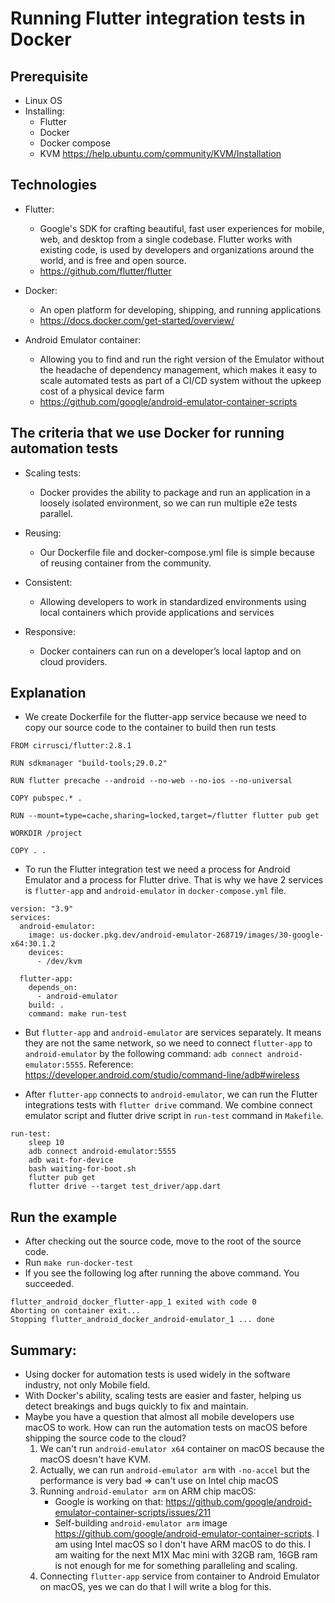 # Running Flutter integration tests in Docker

## Prerequisite
- Linux OS
- Installing:
    - Flutter
    - Docker
    - Docker compose
    - KVM https://help.ubuntu.com/community/KVM/Installation

## Technologies

- Flutter:
    - Google's SDK for crafting beautiful, fast user experiences for mobile, web, and desktop from a single codebase. Flutter works with existing code, is used by developers and organizations around the world, and is free and open source.
    - https://github.com/flutter/flutter

- Docker:
    - An open platform for developing, shipping, and running applications
    - https://docs.docker.com/get-started/overview/

- Android Emulator container:
    - Allowing you to find and run the right version of the Emulator without the headache of dependency management, which makes it easy to scale automated tests as part of a CI/CD system without the upkeep cost of a physical device farm
    - https://github.com/google/android-emulator-container-scripts

## The criteria that we use Docker for running automation tests

- Scaling tests:
    - Docker provides the ability to package and run an application in a loosely isolated environment, so we can run multiple e2e tests parallel.

- Reusing:
    - Our Dockerfile file and docker-compose.yml file is simple because of reusing container from the community.

- Consistent:
    - Allowing developers to work in standardized environments using local containers which provide applications and services

- Responsive:
    - Docker containers can run on a developer’s local laptop and on cloud providers.

## Explanation

- We create Dockerfile for the flutter-app service because we need to copy our source code to the container to build then run tests
```
FROM cirrusci/flutter:2.8.1

RUN sdkmanager "build-tools;29.0.2"

RUN flutter precache --android --no-web --no-ios --no-universal

COPY pubspec.* .

RUN --mount=type=cache,sharing=locked,target=/flutter flutter pub get

WORKDIR /project

COPY . .
```

- To run the Flutter integration test we need a process for Android Emulator and a process for Flutter drive. That is why we have 2 services is `flutter-app` and `android-emulator` in `docker-compose.yml` file.
```
version: "3.9"
services:
  android-emulator:
    image: us-docker.pkg.dev/android-emulator-268719/images/30-google-x64:30.1.2
    devices:
      - /dev/kvm

  flutter-app:
    depends_on:
      - android-emulator
    build: .
    command: make run-test
```

- But `flutter-app` and `android-emulator` are services separately. It means they are not the same network, so we need to connect `flutter-app` to `android-emulator` by the following command: `adb connect android-emulator:5555`. Reference: https://developer.android.com/studio/command-line/adb#wireless

- After `flutter-app` connects to `android-emulator`, we can run the Flutter integrations tests with `flutter drive` command. We combine connect emulator script and flutter drive script in `run-test` command in `Makefile`.
```
run-test:
	sleep 10
	adb connect android-emulator:5555
	adb wait-for-device
	bash waiting-for-boot.sh
	flutter pub get
	flutter drive --target test_driver/app.dart
```

## Run the example
- After checking out the source code, move to the root of the source code.
- Run `make run-docker-test`
- If you see the following log after running the above command. You succeeded.

```
flutter_android_docker_flutter-app_1 exited with code 0
Aborting on container exit...
Stopping flutter_android_docker_android-emulator_1 ... done
```

## Summary:
- Using docker for automation tests is used widely in the software industry, not only Mobile field.
- With Docker's ability, scaling tests are easier and faster, helping us detect breakings and bugs quickly to fix and maintain.
- Maybe you have a question that almost all mobile developers use macOS to work. How can run the automation tests on macOS before shipping the source code to the cloud?
    1. We can't run `android-emulator x64` container on macOS because the macOS doesn't have KVM.
    2. Actually, we can run `android-emulator arm` with `-no-accel` but the performance is very bad => can't use on Intel chip macOS
    3. Running `android-emulator arm` on ARM chip macOS:
        - Google is working on that: https://github.com/google/android-emulator-container-scripts/issues/211
        - Self-building `android-emulator arm` image https://github.com/google/android-emulator-container-scripts. I am using Intel macOS so I don't have ARM macOS to do this. I am waiting for the next M1X Mac mini with 32GB ram, 16GB ram is not enough for me for something paralleling and scaling.
    4. Connecting `flutter-app` service from container to Android Emulator on macOS, yes we can do that I will write a blog for this.
